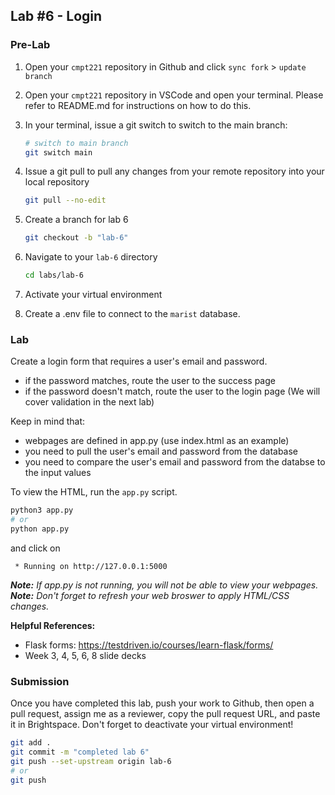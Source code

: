 ## Lab #6 - Login

### Pre-Lab
1. Open your `cmpt221` repository in Github and click `sync fork` > `update branch`

2. Open your `cmpt221` repository in VSCode and open your terminal. Please refer to README.md for instructions on how to do this. 
3. In your terminal, issue a git switch to switch to the main branch:
    ```bash
    # switch to main branch
    git switch main
    ```
4. Issue a git pull to pull any changes from your remote repository into your local repository
    ```bash
    git pull --no-edit
    ```
5. Create a branch for lab 6
    ```bash
    git checkout -b "lab-6" 
    ```

6. Navigate to your `lab-6` directory
    ```bash
    cd labs/lab-6
    ```

7. Activate your virtual environment
9. Create a .env file to connect to the `marist` database.

### Lab 
Create a login form that requires a user's email and password.
* if the password matches, route the user to the success page
* if the password doesn't match, route the user to the login page (We will cover validation in the next lab)

Keep in mind that:
* webpages are defined in app.py (use index.html as an example)
* you need to pull the user's email and password from the database
* you need to compare the user's email and password from the databse to the input values

To view the HTML, run the `app.py` script.

```bash
python3 app.py
# or
python app.py
```

and click on 
```
 * Running on http://127.0.0.1:5000
```
_**Note:** If app.py is not running, you will not be able to view your webpages._  
_**Note:** Don't forget to refresh your web broswer to apply HTML/CSS changes._

**Helpful References:**
* Flask forms: https://testdriven.io/courses/learn-flask/forms/
* Week 3, 4, 5, 6, 8 slide decks

### Submission
Once you have completed this lab, push your work to Github, then open a pull request, assign me as a reviewer, copy the pull request URL, and paste it in Brightspace. Don't forget to deactivate your virtual environment!

```bash
git add .
git commit -m "completed lab 6"
git push --set-upstream origin lab-6
# or
git push
```